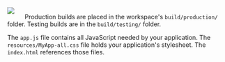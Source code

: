 <img class="border" src="resources/images/build/BuildFolders.png" style="float:left;margin-right: 24px"/>

Production builds are placed in the workspace's `build/production/` folder. 
Testing builds are in the `build/testing/` folder.

The `app.js` file contains all JavaScript needed by your application. The `resources/MyApp-all.css`
file holds your application's stylesheet. The `index.html` references those files.
